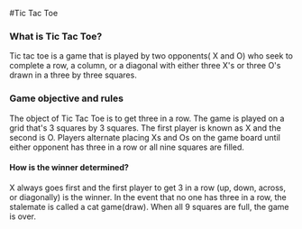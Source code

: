 #Tic Tac Toe
### What is Tic Tac Toe?
Tic tac toe is a game that is played by two opponents( X and O) who seek to complete a row, a column, or a diagonal with either three X's or three O's drawn in a three by three squares.

### Game objective and rules
The object of Tic Tac Toe is to get three in a row.
The game is played on a grid that's 3 squares by 3 squares.
The first player is known as X and the second is O.
Players alternate placing Xs and Os on the game board until either opponent has three in a row or all nine squares are filled.

#### How is the winner determined?
X always goes first and the first player to get 3 in a row (up, down, across, or diagonally) is the winner.
In the event that no one has three in a row, the stalemate is called a cat game(draw).
When all 9 squares are full, the game is over.
